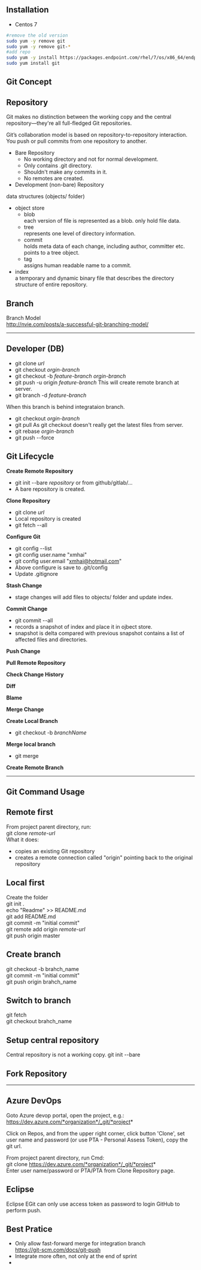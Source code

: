 ## Installation
- Centos 7
```sh
#remove the old version
sudo yum -y remove git
sudo yum -y remove git-*
#add repo
sudo yum -y install https://packages.endpoint.com/rhel/7/os/x86_64/endpoint-repo-1.9-1.x86_64.rpm
sudo yum install git
```

## Git Concept
## Repository
Git makes no distinction between the working copy and the central repository—they're all full-fledged Git repositories.

Git’s collaboration model is based on repository-to-repository interaction. You push or pull commits from one repository to another.

- Bare Repository
  - No working directory and not for normal development.
  - Only contains .git directory.
  - Shouldn't make any commits in it.
  - No remotes are created.
- Development (non-bare) Repository

data structures (objects/ folder)
- object store
  - blob  
    each version of file is represented as a blob. only hold file data.
  - tree  
    represents one level of directory information.
  - commit  
    holds meta data of each change, including author, committer etc.  
    points to a tree object.
  - tag  
    assigns human readable name to a commit.
- index  
  a temporary and dynamic binary file that describes the directory structure of entire repository.

## Branch
Branch Model  
http://nvie.com/posts/a-successful-git-branching-model/

---
## Developer (DB)
- git clone *url*
- git checkout *orgin-branch*
- git checkout -b *feature-branch* *orgin-branch*
- git push -u origin *feature-branch*
  This will create remote branch at server.  
- git branch -d *feature-branch*

When this branch is behind integrataion branch.  
- git checkout *orgin-branch*
- git pull
  As git checkout doesn't really get the latest files from server.  
- git rebase *orgin-branch*  
- git push --force  


## Git Lifecycle
**Create Remote Repository**
- git init --bare *repository* or from github/gitlab/...
- A bare repository is created.

**Clone Repository**
- git clone *url*
- Local repository is created
- git fetch --all

**Configure Git**  
- git config --list
- git config user.name "xmhai"
- git config user.email "xmhai@hotmail.com"
- Above configure is save to .git/config
- Update .gitignore

**Stash Change**
- stage changes will add files to objects/ folder and update index.

**Commit Change**
- git commit --all
- records a snapshot of index and place it in ojbect store.
- snapshot is delta compared with previous snapshot contains a list of affected files and directories.

**Push Change**

**Pull Remote Repository**

**Check Change History**

**Diff**

**Blame**

**Merge Change**

**Create Local Branch**
- git checkout -b *branchName*

**Merge local branch**
- git merge

**Create Remote Branch**

---
## Git Command Usage
## Remote first
From project parent directory, run:  
git clone *remote-url*  
What it does:
- copies an existing Git repository
- creates a remote connection called "origin" pointing back to the original repository

## Local first
Create the folder  
git init .  
echo "Readme" >> README.md  
git add README.md  
git commit -m "initial commit"  
git remote add origin *remote-url*  
git push origin master  

## Create branch
git checkout -b brahch_name  
git commit -m "initial commit"  
git push origin brahch_name  

## Switch to branch
git fetch  
git checkout brahch_name

## Setup central repository
Central repository is not a working copy.
git init --bare  

## Fork Repository


---
## Azure DevOps
Goto Azure devop portal, open the project, e.g.:  https://dev.azure.com/*organization*/_git/*project*

Click on Repos, and from the upper right corner, click button  'Clone',
set user name and password (or use PTA - Personal Assess Token), copy the git url.

From project parent directory, run Cmd:  
git clone https://dev.azure.com/*organization*/_git/*project*  
Enter user name/password or PTA/PTA from Clone Repository page.

## Eclipse
Eclipse EGit can only use access token as password to login GitHub to perform push.

## Best Pratice
- Only allow fast-forward merge for integration branch  
  https://git-scm.com/docs/git-push  
- Integrate more often, not only at the end of sprint
- 
